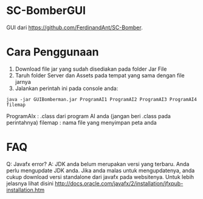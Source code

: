 # SC-BomberGUI

GUI dari https://github.com/FerdinandAnt/SC-Bomber.

# Cara Penggunaan

1. Download file jar yang sudah disediakan pada folder Jar File
2. Taruh folder Server dan Assets pada tempat yang sama dengan file jarnya
3. Jalankan perintah ini pada console anda:

`java -jar GUIBomberman.jar ProgramAI1 ProgramAI2 ProgramAI3 ProgramAI4 filemap`

ProgramAIx : .class dari program AI anda (jangan beri .class pada perintahnya)
filemap : nama file yang menyimpan peta anda

# FAQ

Q: Javafx error?
A: JDK anda belum merupakan versi yang terbaru. Anda perlu mengupdate JDK anda. Jika anda malas untuk mengupdatenya, anda cukup download versi standalone dari javafx pada websitenya. Untuk lebih jelasnya lihat disini http://docs.oracle.com/javafx/2/installation/jfxpub-installation.htm



